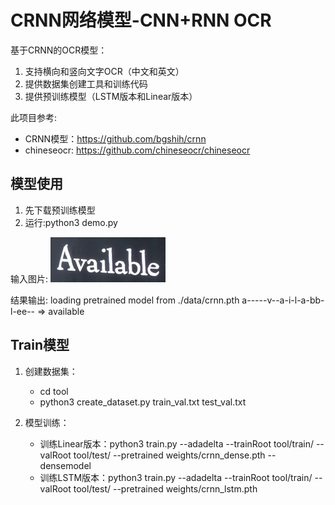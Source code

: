 CRNN网络模型-CNN+RNN OCR
======================================

基于CRNN的OCR模型：
1. 支持横向和竖向文字OCR（中文和英文）
2. 提供数据集创建工具和训练代码
3. 提供预训练模型（LSTM版本和Linear版本）

此项目参考:
- CRNN模型：https://github.com/bgshih/crnn
- chineseocr: https://github.com/chineseocr/chineseocr

模型使用
--------
1. 先下载预训练模型
2. 运行:python3 demo.py

输入图片:
![Example Image](./data/demo.png)

结果输出:
    loading pretrained model from ./data/crnn.pth
    a-----v--a-i-l-a-bb-l-ee-- => available

Train模型
-----------------
1. 创建数据集：
    - cd tool
    - python3 create_dataset.py train_val.txt test_val.txt
    
2. 模型训练：
    - 训练Linear版本：python3 train.py  --adadelta  --trainRoot tool/train/ --valRoot tool/test/ --pretrained weights/crnn_dense.pth --densemodel
    - 训练LSTM版本：python3 train.py  --adadelta  --trainRoot tool/train/ --valRoot tool/test/ --pretrained weights/crnn_lstm.pth

